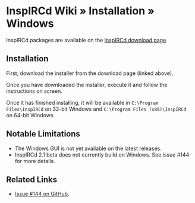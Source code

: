 # InspIRCd Wiki &raquo; Installation &raquo; Windows

InspIRCd packages are available on the [InspIRCd download page](https://github.com/inspircd/inspircd/downloads).

## Installation

First, download the installer from the download page (linked above).

Once you have downloaded the installer, execute it and follow the instructions on screen.

Once it has finished installing, it will be available in `C:\Program Files\InspIRCd` on 32-bit
Windows and `C:\Program Files (x86)\InspIRCd` on 64-bit Windows.

## Notable Limitations

* The Windows GUI is not yet available on the latest releases.
* InspIRCd 2.1 beta does not currently build on Windows. See issue #144 for more details.

## Related Links

* [Issue #144 on GitHub](https://github.com/inspircd/inspircd/issues/144).
